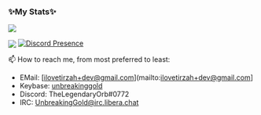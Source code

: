 ### ✨My Stats✨

<!--
**MacaylaMarvelous81/MacaylaMarvelous81** is a ✨ _special_ ✨ repository because its `README.md` (this file) appears on your GitHub profile.

Here are some ideas to get you started:

- 🔭 I’m currently working on ...
- 🌱 I’m currently learning ...
- 👯 I’m looking to collaborate on ...
- 🤔 I’m looking for help with ...
- 💬 Ask me about ...
- 📫 How to reach me: ...
- 😄 Pronouns: ...
- ⚡ Fun fact: ...
-->
<img align="center" src="https://github-readme-stats.vercel.app/api?username=MacaylaMarvelous81&count_private=true&show_icons=true&theme=radical"></img>


<img align="center" src="https://github-readme-stats.vercel.app/api/top-langs/?username=MacaylaMarvelous81&count_private=true&show_icons=true&theme=radical"></img>
[![Discord Presence](https://lanyard.cnrad.dev/api/265997608206598147)](https://discord.com/users/265997608206598147)


📫 How to reach me, from most preferred to least:
- EMail: [ilovetirzah+dev@gmail.com](mailto:ilovetirzah+dev@gmail.com]
- Keybase: [unbreakinggold](https://keybase.io/unbreakinggold)
- Discord: TheLegendaryOrb#0772
- IRC: UnbreakingGold@irc.libera.chat
